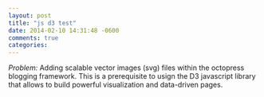 ```yaml
---
layout: post
title: "js d3 test"
date: 2014-02-10 14:31:48 -0600
comments: true
categories: 
---
```


<script src="http://d3js.org/d3.v2.js"></script> 

*Problem:* Adding scalable vector images (svg) files within the octopress blogging framework. This is a prerequisite to usign the D3 javascript library that allows to build powerful visualization and data-driven pages. 



<div>
  <style type="text/css">

    .chart {
      font-family: Arial, sans-serif;
      font-size: 10px;
      margin-top: -40px;
    }

    .bar {
      fill: steelblue;
    }

    .axis path, .axis line {
      fill: none;
      stroke: #000;
      shape-rendering: crispEdges;
    }

  </style>
</div>

<script type="text/javascript">

  var data = [6, 1, 2, 3, 5, 4,8];

  var margin = {top: 40, right: 40, bottom: 40, left: 40},
      width = $('.entry-content').width(),
      height = 300;

  $(window).resize(function() {
    width = $('.entry-content').width();
  });

</script>



<div id='test-1'></div>


<!--

<script type="text/javascript">
  d3.select("#test-1").append("p").text("New paragraph!");
</script>
-->
